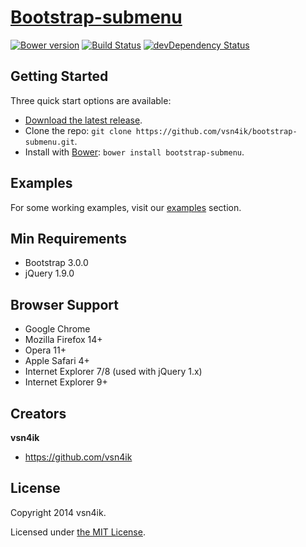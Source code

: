 # [Bootstrap-submenu](http://vsn4ik.github.io/bootstrap-submenu)

[![Bower version](https://badge.fury.io/bo/bootstrap-submenu.svg)](http://badge.fury.io/bo/bootstrap-submenu)
[![Build Status](https://travis-ci.org/vsn4ik/bootstrap-submenu.svg)](https://travis-ci.org/vsn4ik/bootstrap-submenu)
[![devDependency Status](https://david-dm.org/vsn4ik/bootstrap-submenu/dev-status.svg)](https://david-dm.org/vsn4ik/bootstrap-submenu#info=devDependencies)

## Getting Started
Three quick start options are available:

* [Download the latest release](https://github.com/vsn4ik/bootstrap-submenu/zipball/master "Download Bootstrap-submenu").
* Clone the repo: `git clone https://github.com/vsn4ik/bootstrap-submenu.git`.
* Install with [Bower](http://bower.io): `bower install bootstrap-submenu`.

## Examples
For some working examples, visit our [examples](http://vsn4ik.github.io/bootstrap-submenu/#examples) section.

## Min Requirements
* Bootstrap 3.0.0
* jQuery 1.9.0

## Browser Support
* Google Chrome
* Mozilla Firefox 14+
* Opera 11+
* Apple Safari 4+
* Internet Explorer 7/8 (used with jQuery 1.x)
* Internet Explorer 9+

## Creators
**vsn4ik**
+ <https://github.com/vsn4ik>

## License
Copyright 2014 vsn4ik.

Licensed under [the MIT License](LICENSE).
